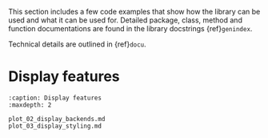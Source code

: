 This section includes a few code examples that show how the library can be used and what it can be used for.
Detailed package, class, method and function documentations are found in the library docstrings {ref}`genindex`.

Technical details are outlined in {ref}`docu`.

Display features
================

```{toctree}
:caption: Display features
:maxdepth: 2

plot_02_display_backends.md
plot_03_display_styling.md
```